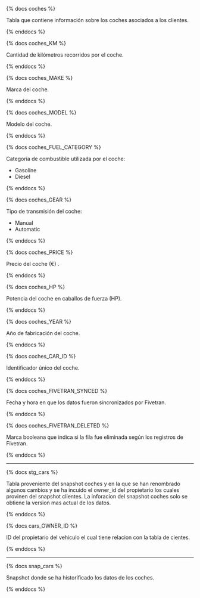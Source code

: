 {% docs coches %}

Tabla que contiene información sobre los coches asociados a los clientes.

{% enddocs %}

{% docs coches_KM %}

Cantidad de kilómetros recorridos por el coche.

{% enddocs %}

{% docs coches_MAKE %}

Marca del coche.

{% enddocs %}

{% docs coches_MODEL %}

Modelo del coche.

{% enddocs %}

{% docs coches_FUEL_CATEGORY %}

Categoría de combustible utilizada por el coche:
- Gasoline 
- Diesel

{% enddocs %}

{% docs coches_GEAR %}

Tipo de transmisión del coche:
- Manual
- Automatic

{% enddocs %}

{% docs coches_PRICE %}

Precio del coche (€) .

{% enddocs %}

{% docs coches_HP %}

Potencia del coche en caballos de fuerza (HP).

{% enddocs %}

{% docs coches_YEAR %}

Año de fabricación del coche.

{% enddocs %}

{% docs coches_CAR_ID %}

Identificador único del coche.

{% enddocs %}

{% docs coches_FIVETRAN_SYNCED %}

Fecha y hora en que los datos fueron sincronizados por Fivetran.

{% enddocs %}

{% docs coches_FIVETRAN_DELETED %}

Marca booleana que indica si la fila fue eliminada según los registros de Fivetran.

{% enddocs %}

-----------------------------------

{% docs stg_cars %}

Tabla proveniente del snapshot coches y en la que se han renombrado algunos cambios
y se ha incuido el owner_id del propietario los cuales provinen del snapshot clientes.
La inforacion del snapshot coches solo se obtiene la version mas actual de los datos.

{% enddocs %}


{% docs cars_OWNER_ID %}

ID del propietario del vehiculo el cual tiene relacion con la tabla de cientes.

{% enddocs %}

-----------------------------------

{% docs snap_cars %}

Snapshot donde se ha historificado los datos de los coches.

{% enddocs %}
